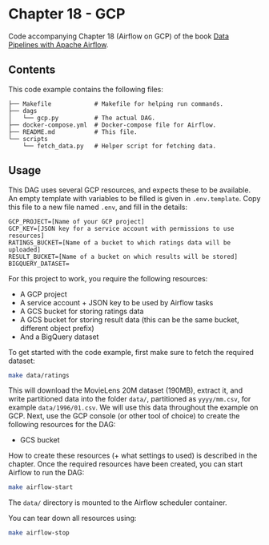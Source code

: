 # Chapter 18 - GCP

Code accompanying Chapter 18 (Airflow on GCP) of the book [Data Pipelines with Apache Airflow](https://www.manning.com/books/data-pipelines-with-apache-airflow).

## Contents

This code example contains the following files:

```
├── Makefile            # Makefile for helping run commands.
├── dags
│   └── gcp.py          # The actual DAG.
├── docker-compose.yml  # Docker-compose file for Airflow.
├── README.md           # This file.
└── scripts
    └── fetch_data.py   # Helper script for fetching data.
```

## Usage

This DAG uses several GCP resources, and expects these to be available. An empty template with variables to be
filled is given in `.env.template`. Copy this file to a new file named `.env`, and fill in the details:

```
GCP_PROJECT=[Name of your GCP project]
GCP_KEY=[JSON key for a service account with permissions to use resources]
RATINGS_BUCKET=[Name of a bucket to which ratings data will be uploaded]
RESULT_BUCKET=[Name of a bucket on which results will be stored]
BIGQUERY_DATASET=
```

For this project to work, you require the following resources:

- A GCP project
- A service account + JSON key to be used by Airflow tasks
- A GCS bucket for storing ratings data
- A GCS bucket for storing result data (this can be the same bucket, different object prefix)
- And a BigQuery dataset


To get started with the code example, first make sure to fetch the required dataset:

```bash
make data/ratings
```

This will download the MovieLens 20M dataset (190MB), extract it, and write partitioned data into the folder
`data/`, partitioned as `yyyy/mm.csv`, for example `data/1996/01.csv`. We will use this data throughout the
example on GCP. Next, use the GCP console (or other tool of choice) to create the following resources for the
DAG:

* GCS bucket

How to create these resources (+ what settings to used) is described in the chapter. Once the required
resources have been created, you can start Airflow to run the DAG:

```bash
make airflow-start
```

The `data/` directory is mounted to the Airflow scheduler container.

You can tear down all resources using:

```bash
make airflow-stop
```
